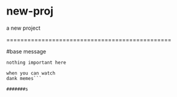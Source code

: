 # new-proj
a new project

===============================================

#base message

`nothing important here`
```why look at programs
when you can watch
dank memes```

#######s

